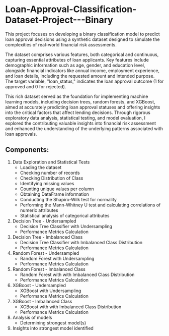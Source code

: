 # Loan-Approval-Classification-Dataset-Project---Binary

This project focuses on developing a binary classification model to predict loan approval decisions using a synthetic dataset designed to simulate the complexities of real-world financial risk assessments. 

​The dataset comprises various features, both categorical and continuous, capturing essential attributes of loan applicants. Key features include demographic information such as age, gender, and education level, alongside financial indicators like annual income, employment experience, and loan details, including the requested amount and intended purpose. The target variable, "loan_status," indicates the loan approval outcome (1 for approved and 0 for rejected).

​This rich dataset served as the foundation for implementing machine learning models, including decision trees, random forests, and XGBoost, aimed at accurately predicting loan approval statuses and offering insights into the critical factors that affect lending decisions. Through rigorous exploratory data analysis, statistical testing, and model evaluation, I explored the contributing valuable insights into financial risk assessment and enhanced the understanding of the underlying patterns associated with loan approvals.

## Components:
1. Data Exploration and Statistical Tests
   - Loading the dataset
   - Checking number of records
   - Checking Distribution of Class
   - Identifying missing values
   - Counting unique values per column
   - Obtaining DataFrame information
   - Conducting the Shapiro-Wilk test for normality
   - Performing the Mann-Whitney U test and calculating correlations of numeric attributes
   - Statistical analysis of categorical attributes
2. Decision Tree - Undersampled
   - Decision Tree Classifier with Undersampling
   - Performance Metrics Calculation
3. Decision Tree - Imbalanced Class
   - Decision Tree Classifier with Imbalanced Class Distribution
   - Performance Metrics Calculation
4. Random Forest - Undersampled
   - Random Forest with Undersampling
   - Performance Metrics Calculation
5. Random Forest - Imbalanced Class
   - Random Forest with with Imbalanced Class Distribution
   - Performance Metrics Calculation
6. XGBoost - Undersampled
   - XGBoost with Undersampling
   - Performance Metrics Calculation
7. XGBoost - Imbalanced Class
   - XGBoost with with Imbalanced Class Distribution
   - Performance Metrics Calculation
8. Analysis of models
   - Determining strongest model(s)
9. Insights into strongest model identified 
